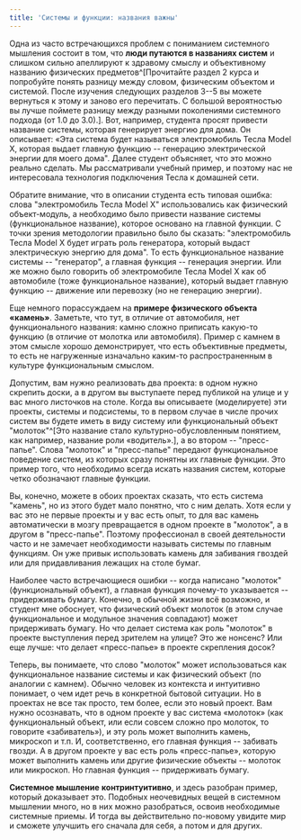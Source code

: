 ```yaml
---
title: 'Системы и функции: названия важны'
---
```


Одна из часто встречающихся проблем с пониманием системного мышления
состоит в том, что **люди путаются в названиях систем** и слишком сильно
апеллируют к здравому смыслу и объективному названию физических
предметов^[Прочитайте раздел 2 курса и попробуйте понять
разницу между словом, физическим объектом и системой. После изучения
следующих разделов 3--5 вы можете вернуться к этому и заново его
перечитать. С большой вероятностью вы лучше поймете разницу между
разными поколениями системного подхода (от 1.0 до 3.0).].
Вот, например, студента просят привести название системы, которая
генерирует энергию для дома. Он описывает: «Эта система будет называться
электромобиль Тесла Model X, которая выдает главную функцию -- генерацию
электрической энергии для моего дома". Далее студент объясняет, что это
можно реально сделать. Мы рассматривали учебный пример, и поэтому нас не
интересовала технология подключения Тесла к домашней сети.

Обратите внимание, что в описании студента есть типовая ошибка: слова
"электромобиль Тесла Model X" использовались как физический
объект-модуль, а необходимо было привести название системы
(функциональное название), которое основано на главной функции. С точки
зрения методологии правильно было бы сказать: "электромобиль Тесла Model
X будет играть роль генератора, который выдаст электрическую энергию для
дома". То есть функциональное название системы -- "генератор", а главная
функция -- генерация энергии. Или же можно было говорить об
электромобиле Тесла Model X как об автомобиле (тоже функциональное
название), который выдает главную функцию -- движение или перевозку (но
не генерацию энергии).

Еще немного порассуждаем на **примере физического объекта**
**«камень»**. Заметьте, что тут, в отличие от автомобиля, нет
функционального названия: камню сложно приписать какую-то функцию (в
отличие от молотка или автомобиля). Пример с камнем в этом смысле хорошо
демонстрирует, что есть объективные предметы, то есть не нагруженные
изначально каким-то распространенным в культуре функциональным смыслом.

Допустим, вам нужно реализовать два проекта: в одном нужно скрепить
доски, а в другом вы выступаете перед публикой на улице и у вас много
листочков на столе. Когда вы описываете (моделируете) эти проекты,
системы и подсистемы, то в первом случае в числе прочих систем вы будете
иметь в виду систему или функциональный объект
\"молоток\"^[Это название стало культурно-обусловленным
понятием, как например, название роли «водитель».], а во
втором -- \"пресс-папье\". Слова \"молоток\" и \"пресс-папье\" передают
функциональное поведение систем, из которых сразу понятны их главные
функции. Это пример того, что необходимо всегда искать названия систем,
которые четко обозначают главные функции.

Вы, конечно, можете в обоих проектах сказать, что есть система "камень",
но из этого будет мало понятно, что с ним делать. Хотя если у вас это не
первые проекты и у вас есть опыт, то для вас камень автоматически в
мозгу превращается в одном проекте в "молоток", а в другом в
"пресс-папье". Поэтому профессионал в своей деятельности часто и не
замечает необходимости называть системы по главным функциям. Он уже
привык использовать камень для забивания гвоздей или для придавливания
лежащих на столе бумаг.

Наиболее часто встречающиеся ошибки -- когда написано \"молоток\"
(функциональный объект), а главная функция почему-то указывается --
придерживать бумагу. Конечно, в обычной жизни всё возможно, и студент
мне обоснует, что физический объект молоток (в этом случае
функциональное и модульное значения совпадают) может придерживать
бумагу. Но что делает система как роль \"молоток\" в проекте выступления
перед зрителем на улице? Это же нонсенс? Или еще лучше: что делает
«пресс-папье» в проекте скрепления досок?

Теперь, вы понимаете, что слово "молоток" может использоваться как
функциональное название системы и как физический объект (по аналогии с
камнем). Обычно человек из контекста и интуитивно понимает, о чем идет
речь в конкретной бытовой ситуации. Но в проектах не все так просто, тем
более, если это новый проект. Вам нужно осознавать, что в одном проекте
у вас система «молоток» (как функциональный объект, или если совсем
сложно про молоток, то говорите «забиватель»), и эту роль может
выполнить камень, микроскоп и т.п. И, соответственно, его главная
функция -- забивать гвозди. А в другом проекте у вас есть роль
«пресс-папье», которую может выполнить камень или другие физические
объекты -- молоток или микроскоп. Но главная функция -- придерживать
бумагу.

**Системное мышление** **контринтуитивно**, и здесь разобран пример,
который доказывает это. Подобных неочевидных вещей в системном мышлении
много, но в них можно разобраться, освоив необходимые системные приемы.
И тогда вы действительно по-новому увидите мир и сможете улучшить его
сначала для себя, а потом и для других.
